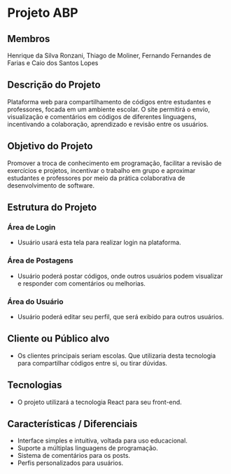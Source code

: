 # **Projeto ABP**

## Membros
Henrique da Silva Ronzani, Thiago de Moliner, Fernando Fernandes de Farias e Caio dos Santos Lopes

## Descrição do Projeto
Plataforma web para compartilhamento de códigos entre estudantes e professores, focada em um ambiente escolar. O site permitirá o envio, visualização e comentários em códigos de diferentes linguagens, incentivando a colaboração, aprendizado e revisão entre os usuários.

## Objetivo do Projeto
Promover a troca de conhecimento em programação, facilitar a revisão de exercícios e projetos, incentivar o trabalho em grupo e aproximar estudantes e professores por meio da prática colaborativa de desenvolvimento de software.

## Estrutura do Projeto

### Área de Login
- Usuário usará esta tela para realizar login na plataforma. 

### Área de Postagens
- Usuário poderá postar códigos, onde outros usuários podem visualizar e responder com comentários ou melhorias.

### Área do Usuário
- Usuário poderá editar seu perfil, que será exibido para outros usuários.

## Cliente ou Público alvo
- Os clientes principais seriam escolas. Que utilizaria desta tecnologia para compartilhar códigos entre si, ou tirar dúvidas.

## Tecnologias
- O projeto utilizará a tecnologia React para seu front-end.

## Características / Diferenciais
- Interface simples e intuitiva, voltada para uso educacional.
- Suporte a múltiplas linguagens de programação.
- Sistema de comentários para os posts.
- Perfis personalizados para usuários.